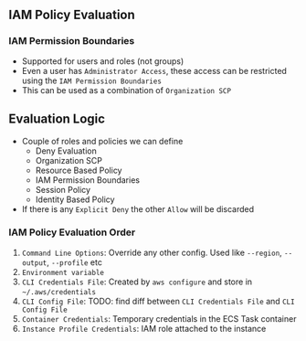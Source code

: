 ## IAM Policy Evaluation

### IAM Permission Boundaries

- Supported for users and roles (not groups)
- Even a user has `Administrator Access`, these access can be restricted using the `IAM Permission Boundaries`
- This can be used as a combination of `Organization SCP`

## Evaluation Logic

- Couple of roles and policies we can define
  - Deny Evaluation
  - Organization SCP
  - Resource Based Policy
  - IAM Permission Boundaries
  - Session Policy
  - Identity Based Policy
- If there is any `Explicit Deny` the other `Allow` will be discarded

### IAM Policy Evaluation Order

1. `Command Line Options`: Override any other config. Used like `--region`, `--output`, `--profile` etc
2. `Environment variable`
3. `CLI Credentials File`: Created by `aws configure` and store in `~/.aws/credentials`
4. `CLI Config File`: TODO: find diff between `CLI Credentials File` and `CLI Config File`
5. `Container Credentials`: Temporary credentials in the ECS Task container
6. `Instance Profile Credentials`: IAM role attached to the instance
